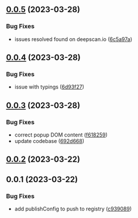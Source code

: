 ## [0.0.5](https://github.com/geoql/maplibre-gl-inspect/compare/v0.0.4...v0.0.5) (2023-03-28)


### Bug Fixes

* issues resolved found on deepscan.io ([6c5a97a](https://github.com/geoql/maplibre-gl-inspect/commit/6c5a97a76a7380f6a0e11a43012d50efeb0ec288))



## [0.0.4](https://github.com/geoql/maplibre-gl-inspect/compare/v0.0.3...v0.0.4) (2023-03-28)


### Bug Fixes

* issue with typings ([6d93f27](https://github.com/geoql/maplibre-gl-inspect/commit/6d93f27e3807105392aba3e8ff1403b490a9c0eb))



## [0.0.3](https://github.com/geoql/maplibre-gl-inspect/compare/v0.0.2...v0.0.3) (2023-03-28)


### Bug Fixes

* correct popup DOM content ([f618259](https://github.com/geoql/maplibre-gl-inspect/commit/f618259185804a802bc7cd9717960d7be183ad02))
* update codebase ([692d668](https://github.com/geoql/maplibre-gl-inspect/commit/692d6682d949d2ec9f7cb3bef4542aef0ef2fed1))



## [0.0.2](https://github.com/geoql/maplibre-gl-inspect/compare/v0.0.1...v0.0.2) (2023-03-22)



## 0.0.1 (2023-03-22)


### Bug Fixes

* add publishConfig to push to registry ([c939089](https://github.com/geoql/maplibre-gl-inspect/commit/c939089bb99540fda0d6a712d2a5d2bb69f2d258))



